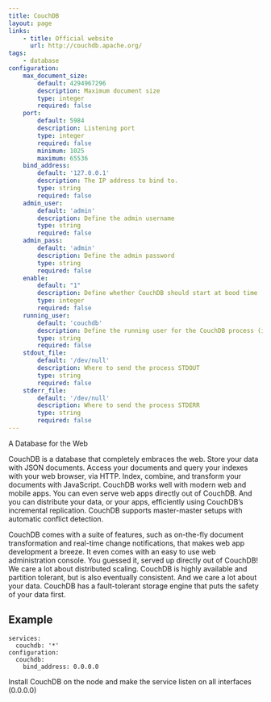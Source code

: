 ```yaml
---
title: CouchDB
layout: page
links:
    - title: Official website
      url: http://couchdb.apache.org/
tags:
    - database
configuration: 
    max_document_size:
        default: 4294967296
        description: Maximum document size
        type: integer
        required: false
    port:
        default: 5984
        description: Listening port
        type: integer
        required: false
        minimum: 1025
        maximum: 65536
    bind_address:
        default: '127.0.0.1'
        description: The IP address to bind to.
        type: string
        required: false
    admin_user:
        default: 'admin'
        description: Define the admin username
        type: string
        required: false
    admin_pass:
        default: 'admin'
        description: Define the admin password
        type: string
        required: false
    enable:
        default: "1"
        description: Define whether CouchDB should start at bood time
        type: integer
        required: false
    running_user:
        default: 'couchdb'
        description: Define the running user for the CouchDB process (it needs to exist)
        type: string
        required: false
    stdout_file:
        default: '/dev/null'
        description: Where to send the process STDOUT
        type: string
        required: false
    stderr_file:
        default: '/dev/null'
        description: Where to send the process STDERR
        type: string
        required: false
---
```

A Database for the Web

CouchDB is a database that completely embraces the web. Store your data with JSON documents. Access your documents and query your indexes with your web browser, via HTTP. Index, combine, and transform your documents with JavaScript. CouchDB works well with modern web and mobile apps. You can even serve web apps directly out of CouchDB. And you can distribute your data, or your apps, efficiently using CouchDB’s incremental replication. CouchDB supports master-master setups with automatic conflict detection.

CouchDB comes with a suite of features, such as on-the-fly document transformation and real-time change notifications, that makes web app development a breeze. It even comes with an easy to use web administration console. You guessed it, served up directly out of CouchDB! We care a lot about distributed scaling. CouchDB is highly available and partition tolerant, but is also eventually consistent. And we care a lot about your data. CouchDB has a fault-tolerant storage engine that puts the safety of your data first.

## Example

    services:
      couchdb: '*'
    configuration:
      couchdb:
        bind_address: 0.0.0.0

Install CouchDB on the node and make the service listen on all interfaces (0.0.0.0)